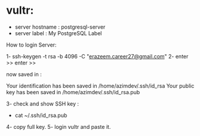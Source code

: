 # vultr:

- server hostname : postgresql-server
- server label : My PostgreSQL Label


How to login Server:

1- ssh-keygen -t rsa -b 4096 -C "erazeem.career27@gmail.com"
2- enter >> enter >> 

now saved in :

Your identification has been saved in /home/azimdev/.ssh/id_rsa
Your public key has been saved in /home/azimdev/.ssh/id_rsa.pub

3- check and show SSH key :

 - cat ~/.ssh/id_rsa.pub

4- copy full key.
5- login vultr and paste it.    